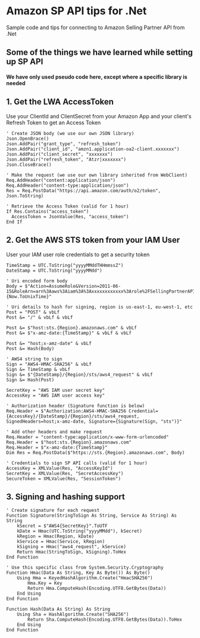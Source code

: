 # Amazon SP API tips for .Net
Sample code and tips for connecting to Amazon Selling Partner API from .Net

## Some of the things we have learned while setting up SP API

#### We have only used pseudo code here, except where a specific library is needed


## 1. Get the LWA AccessToken

Use your ClientId and ClientSecret from your Amazon App and your client's Refresh Token to get an Access Token
```
' Create JSON body (we use our own JSON library)
Json.OpenBrace()
Json.AddPair("grant_type", "refresh_token")
Json.AddPair("client_id", "amzn1.application-oa2-client.xxxxxxx")
Json.AddPair("client_secret", "xxxxxxx")
Json.AddPair("refresh_token", "Atzr|xxxxxxx")
Json.CloseBrace()

' Make the request (we use our own library inherited from WebClient)
Req.AddHeader("content:application/json")
Req.AddHeader("content-type:application/json")
Res = Req.PostData("https://api.amazon.com/auth/o2/token", Json.ToString)

' Retrieve the Access Token (valid for 1 hour)
If Res.Contains("access_token")
  AccessToken = JsonValue(Res, "access_token")
End If

```
## 2. Get the AWS STS token from your IAM User
User your IAM user role credentials to get a security token
```
TimeStamp = UTC.ToString("yyyyMMddTHHmmssZ")
DateStamp = UTC.ToString("yyyyMMdd")

' Uri encoded form body
Body = $"Action=AssumeRole&Version=2011-06-15&RoleArn=arn%3Aaws%3Aiam%3A%3Axxxxxxxxxxxx%3Arole%2FSellingPartnerAPIRole&RoleSessionName={Now.ToUnixTime}"

' Uri details to hash for signing, region is us-east-1, eu-west-1, etc
Post = "POST" & vbLf
Post &= "/" & vbLf & vbLf

Post &= $"host:sts.{Region}.amazonaws.com" & vbLf
Post &= $"x-amz-date:{TimeStamp}" & vbLf & vbLf

Post &= "host;x-amz-date" & vbLf
Post &= Hash(Body)

' AWS4 string to sign
Sign = "AWS4-HMAC-SHA256" & vbLf
Sign &= TimeStamp & vbLf
Sign &= $"{DateStamp}/{Region}/sts/aws4_request" & vbLf
Sign &= Hash(Post)

SecretKey = "AWS IAM user secret key"
AccessKey = "AWS IAM user access key"

' Authorization header (Signature function is below)
Req.Header = $"Authorization:AWS4-HMAC-SHA256 Credential={AccessKey}/{DateStamp}/{Region}/sts/aws4_request, SignedHeaders=host;x-amz-date, Signature={Signature(Sign, "sts")}"

' Add other headers and make request
Req.Header = "content-type:application/x-www-form-urlencoded"
Req.Header = $"host:sts.{Region}.amazonaws.com"
Req.Header = $"x-amz-date:{TimeStamp}"
Dim Res = Req.PostData($"https://sts.{Region}.amazonaws.com", Body)

' Credentials to sign SP API calls (valid for 1 hour)
AccessKey = XMLValue(Res, "AccessKeyId")
SecretKey = XMLValue(Res, "SecretAccessKey")
SecureToken = XMLValue(Res, "SessionToken")
```
## 3. Signing and hashing support
```
' Create signature for each request
Function Signature(StringToSign As String, Service As String) As String
	kSecret = $"AWS4{SecretKey}".ToUTF
	kDate = Hmac(UTC.ToString("yyyyMMdd"), kSecret)
	kRegion = Hmac(Region, kDate)
	kService = Hmac(Service, kRegion)
	kSigning = Hmac("aws4_request", kService)
	Return Hmac(StringToSign, kSigning).ToHex
End Function

' Use this specific class from System.Security.Cryptography
Function Hmac(Data As String, Key As Byte()) As Byte()
	Using Hma = KeyedHashAlgorithm.Create("HmacSHA256")
		Hma.Key = Key
		Return Hma.ComputeHash(Encoding.UTF8.GetBytes(Data))
	End Using
End Function

Function Hash(Data As String) As String
	Using Sha = HashAlgorithm.Create("SHA256")
		Return Sha.ComputeHash(Encoding.UTF8.GetBytes(Data)).ToHex
	End Using
End Function
```
